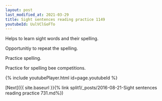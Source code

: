```yaml
---
layout: post
last_modified_at: 2021-03-29
title: Sight sentences reading practice 1149
youtubeId: UulVClGoFTo
---
```

 
 
Helps to learn sight words and their spelling.

Opportunitiy to repeat the spelling. 

Practice spelling. 
 
Practice for spelling bee competitions. 
 
{% include youtubePlayer.html id=page.youtubeId %}
 
 

[Next]({{ site.baseurl }}{% link  split1/_posts/2016-08-21-Sight sentences reading practice 731.md%})
 
